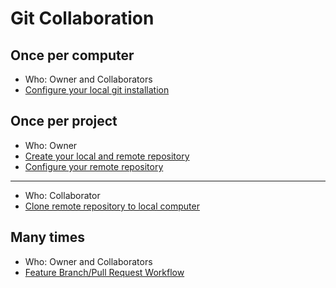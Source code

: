 # Git Collaboration

## Once per computer

- Who: Owner and Collaborators
- [Configure your local git installation](2-git-configuration.md)

## Once per project

- Who: Owner
- [Create your local and remote repository](3-git-vscode.md)
- [Configure your remote repository](git-config-remote-repository.md)

---

- Who: Collaborator
- [Clone remote repository to local computer](git-cloning-github-project.md)

## Many times

- Who: Owner and Collaborators
- [Feature Branch/Pull Request Workflow](git-feature-branch-workflow.md)
